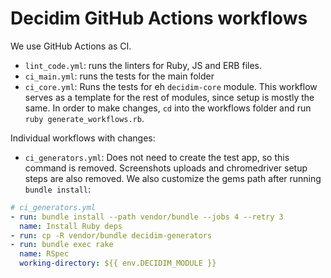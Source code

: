 # Decidim GitHub Actions workflows

We use GitHub Actions as CI.

- `lint_code.yml`: runs the linters for Ruby, JS and ERB files.
- `ci_main.yml`: runs the tests for the main folder
- `ci_core.yml`: Runs the tests for eh `decidim-core` module. This workflow serves as a template for the rest of modules, since setup is mostly the same. In order to make changes, `cd` into the workflows folder and run `ruby generate_workflows.rb`.

Individual workflows with changes:

- `ci_generators.yml`: Does not need to create the test app, so this command is removed. Screenshots uploads and chromedriver setup steps are also removed. We also customize the gems path after running `bundle install`:

```yml
# ci_generators.yml
- run: bundle install --path vendor/bundle --jobs 4 --retry 3
  name: Install Ruby deps
- run: cp -R vendor/bundle decidim-generators
- run: bundle exec rake
  name: RSpec
  working-directory: ${{ env.DECIDIM_MODULE }}
```
